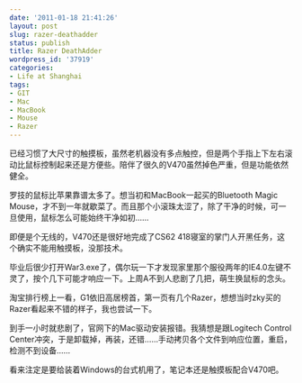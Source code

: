 ```yaml
---
date: '2011-01-18 21:41:26'
layout: post
slug: razer-deathadder
status: publish
title: Razer DeathAdder
wordpress_id: '37919'
categories:
- Life at Shanghai
tags:
- GIT
- Mac
- MacBook
- Mouse
- Razer
---
```


已经习惯了大尺寸的触摸板，虽然老机器没有多点触控，但是两个手指上下左右滚动比鼠标控制起来还是方便些。陪伴了很久的V470虽然掉色严重，但是功能依然健全。

罗技的鼠标比苹果靠谱太多了。想当初和MacBook一起买的Bluetooth Magic Mouse，才不到一年就歇菜了。而且那个小滚珠太涩了，除了干净的时候，可一旦使用，鼠标怎么可能始终干净如初……

即便是个无线的，V470还是很好地完成了CS62 418寝室的掌门人开黑任务，这个确实不能用触摸板，没那技术。

毕业后很少打开War3.exe了，偶尔玩一下才发现家里那个服役两年的IE4.0左键不灵了，按个几下可能才响应一下。上周A不到人悲剧了几把，萌生换鼠标的念头。

淘宝排行榜上一看，G1依旧高居榜首，第一页有几个Razer，想想当时zky买的Razer看起来不错的样子，我也尝试一下。

到手一小时就悲剧了，官网下的Mac驱动安装报错。我猜想是跟Logitech Control Center冲突，于是卸载掉，再装，还错……手动拷贝各个文件到响应位置，重启，检测不到设备……

看来注定是要给装着Windows的台式机用了，笔记本还是触摸板配合V470吧。
